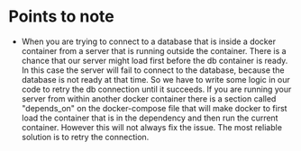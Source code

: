 
# Points to note

- When you are trying to connect to a database that is inside a docker container from a server that is running outside the container. There is a chance that our server might load first before the db container is ready. In this case the server will fail to connect to the database, because the database is not ready at that time. So we have to write some logic in our code to retry the db connection until it succeeds. If you are running your server from within another docker container there is a section called "depends_on" on the docker-compose file that will make docker to first load the container that is in the dependency and then run the current container. However this will not always fix the issue. The most reliable solution is to retry the connection.
